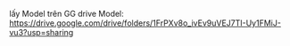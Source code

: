 lấy Model trên GG drive
Model: https://drive.google.com/drive/folders/1FrPXv8o_ivEv9uVEJ7TI-Uy1FMiJ-vu3?usp=sharing
